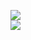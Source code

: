 
![](https://github-readme-streak-stats.herokuapp.com/?user=saur0nnn&theme=maroongold&hide_border=false)<br/>
![](https://github-readme-stats.vercel.app/api/top-langs/?username=saur0nnn&theme=maroongold&hide_border=false&include_all_commits=true&count_private=true&layout=compact)
  
